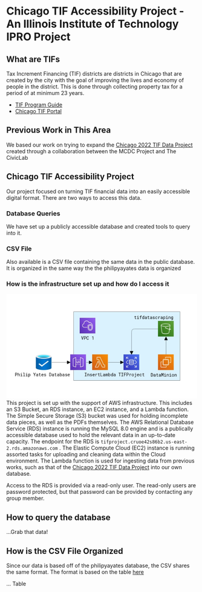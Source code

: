 # Chicago TIF Accessibility Project - An Illinois Institute of Technology IPRO Project

## What are TIFs
Tax Increment Financing (TIF) districts are districts in Chicago that are created by the city with the goal of improving the lives and economy of people in the district. This is done through collecting property tax for a period of at minimum 23 years.

- [TIF Program Guide](https://www.chicago.gov/content/dam/city/depts/dcd/general/2020_tif_program_guide.pdf)
- [Chicago TIF Portal](https://www.chicago.gov/city/en/depts/dcd/provdrs/tif.html)

## Previous Work in This Area
We based our work on trying to expand the [Chicago 2022 TIF Data Project](https://github.com/philipayates/chicago2022TIF) created through a collaboration between the MCDC Project and The CivicLab

## Chicago TIF Accessibility Project
Our project focused on turning TIF financial data into an easily accessible digital format. There are two ways to access this data.

### Database Queries
We have set up a publicly accessible database and created tools to query into it.

### CSV File
Also available is a CSV file containing the same data in the public database. It is organized in the same way the the philipyayates data is organized

### How is the infrastructure set up and how do I access it
![diagram of cloud infrastructure](images/TIFCloudDiagram.png)
This project is set up with the support of AWS infrastructure. This includes an S3 Bucket, an RDS instance, an EC2 instance, and a Lambda function. The Simple Secure Storage (S3) bucket was used for holding incomplete data pieces, as well as the PDFs themselves. The AWS Relational Database Service (RDS) instance is running the MySQL 8.0 engine and is a publically accessible database used to hold the relevant data in an up-to-date capacity. The endpoint for the RDS is ` tifproject.cruoe42s86b2.us-east-2.rds.amazonaws.com ` . The Elastic Compute Cloud (EC2) instance is running assorted tasks for uploading and cleaning data within the Cloud environment. The Lambda function is used for ingesting data from previous works, such as that of the  [Chicago 2022 TIF Data Project](https://github.com/philipayates/chicago2022TIF) into our own database.

Access to the RDS is provided via a read-only user. The read-only users are password protected, but that password can be provided by contacting any group member. 


## How to query the database
...Grab that data!

## How is the CSV File Organized
Since our data is based off of the philipyayates database, the CSV shares the same format. The format is based on the table [here](https://github.com/philipayates/chicago2022TIF/?tab=readme-ov-file#what-are-these-variables)

... Table
